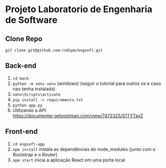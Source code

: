 # Projeto Laboratorio de Engenharia de Software

## Clone Repo

`git clone git@github.com:rodipm/engsoft.git`

## Back-end

1. `cd back`
2. `python -m venv venv` (windows) (seguir o tutorial para outros os e caso nao tenha instalado)
3. `venv\Scripts\activate`
4. `pip install -r requirements.txt`
5. `python app.py`
6. Utilizando a API: <https://documenter.getpostman.com/view/7472325/S1TYTayZ>

## Front-end

1. `cd engsoft-app`
2. `npm install` instala as dependências do node_modules (junto com o Bootstrap e o Router)
3. `npm start` inicia a aplicação React em uma porta local
